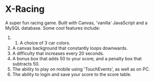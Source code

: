 # X-Racing
A super fun racing game. Built with Canvas, 'vanilla' JavaScript and a MySQL database. Some cool features include:
1. 1. A choice of 3 car colors.
2. A canvas background that constantly loops downwards.
3. A difficulty that increases every 20 seconds.
4. A bonus box that adds 50 to your score, and a penalty box that subtracts 50.
5. The ability to play on mobile using 'TouchEvents', as well as on PC.
6. The ability to login and save your score to the score table.
